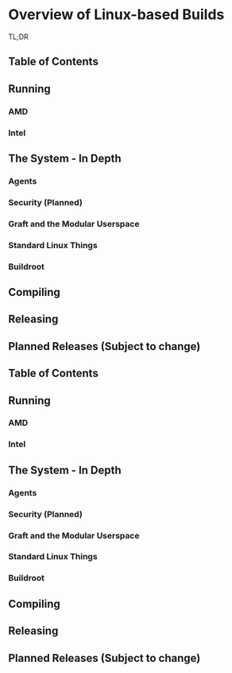 # Overview of Linux-based Builds
TL;DR
## Table of Contents
## Running
### AMD
### Intel
## The System - In Depth
### Agents
### Security (Planned)
### Graft and the Modular Userspace
### Standard Linux Things
### Buildroot
## Compiling
## Releasing
## Planned Releases (Subject to change)



## Table of Contents
## Running
### AMD
### Intel
## The System - In Depth
### Agents
### Security (Planned)
### Graft and the Modular Userspace
### Standard Linux Things
### Buildroot
## Compiling
## Releasing
## Planned Releases (Subject to change)
